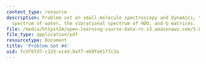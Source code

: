 ```yaml
---
content_type: resource
description: Problem set on small-molecule spectroscopy and dynamics, the microwave
  spectrum of water, the vibrational spectrum of HDO, and G matrices.
file: /media/https%3A/open-learning-course-data-rc.s3.amazonaws.com/5-80-small-molecule-spectroscopy-and-dynamics-fall-2008/fcdfbfd7c133ec4d9af7eb9fe61f7c3a_ps4_1994.pdf
file_type: application/pdf
resourcetype: Document
title: 'Problem Set #4'
uid: fcdfbfd7-c133-ec4d-9af7-eb9fe61f7c3a
---
```

